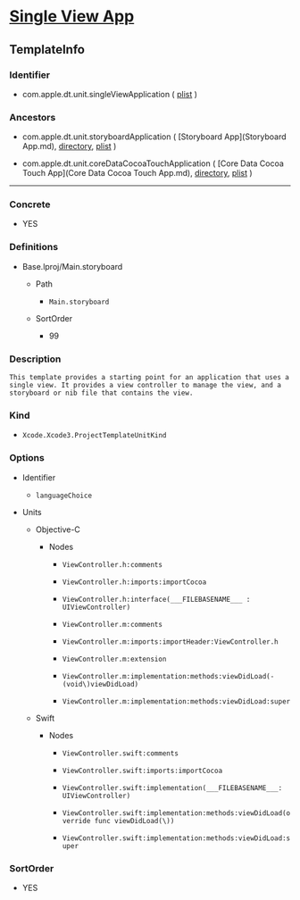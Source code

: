 # [Single View App](/Applications/Xcode.app/Contents/Developer/Platforms/iPhoneOS.platform/Developer/Library/Xcode/Templates/Project%20Templates/iOS/Application/Single%20View%20App.xctemplate)

## TemplateInfo

### Identifier

- com.apple.dt.unit.singleViewApplication ( [plist](/Applications/Xcode.app/Contents/Developer/Platforms/iPhoneOS.platform/Developer/Library/Xcode/Templates/Project%20Templates/iOS/Application/Single%20View%20App.xctemplate/TemplateInfo.plist) )

### Ancestors

- com.apple.dt.unit.storyboardApplication ( [Storyboard App](Storyboard App.md), [directory](/Applications/Xcode.app/Contents/Developer/Platforms/iPhoneOS.platform/Developer/Library/Xcode/Templates/Project%20Templates/iOS/Application/Storyboard%20App.xctemplate), [plist](/Applications/Xcode.app/Contents/Developer/Platforms/iPhoneOS.platform/Developer/Library/Xcode/Templates/Project%20Templates/iOS/Application/Storyboard%20App.xctemplate/TemplateInfo.plist) )

- com.apple.dt.unit.coreDataCocoaTouchApplication ( [Core Data Cocoa Touch App](Core Data Cocoa Touch App.md), [directory](/Applications/Xcode.app/Contents/Developer/Platforms/iPhoneOS.platform/Developer/Library/Xcode/Templates/Project%20Templates/iOS/Application/Core%20Data%20Cocoa%20Touch%20App.xctemplate), [plist](/Applications/Xcode.app/Contents/Developer/Platforms/iPhoneOS.platform/Developer/Library/Xcode/Templates/Project%20Templates/iOS/Application/Core%20Data%20Cocoa%20Touch%20App.xctemplate/TemplateInfo.plist) )

---

### Concrete

- YES

### Definitions

- Base.lproj/Main.storyboard

	- Path

		- `Main.storyboard`

	- SortOrder

		- 99

### Description

```
This template provides a starting point for an application that uses a single view. It provides a view controller to manage the view, and a storyboard or nib file that contains the view.
```

### Kind

- `Xcode.Xcode3.ProjectTemplateUnitKind`

### Options

- Identifier

	- `languageChoice`

- Units

	- Objective-C

		- Nodes

			- `ViewController.h:comments`

			- `ViewController.h:imports:importCocoa`

			- `ViewController.h:interface(___FILEBASENAME___ : UIViewController)`

			- `ViewController.m:comments`

			- `ViewController.m:imports:importHeader:ViewController.h`

			- `ViewController.m:extension`

			- `ViewController.m:implementation:methods:viewDidLoad(- (void\)viewDidLoad)`

			- `ViewController.m:implementation:methods:viewDidLoad:super`

	- Swift

		- Nodes

			- `ViewController.swift:comments`

			- `ViewController.swift:imports:importCocoa`

			- `ViewController.swift:implementation(___FILEBASENAME___: UIViewController)`

			- `ViewController.swift:implementation:methods:viewDidLoad(override func viewDidLoad(\))`

			- `ViewController.swift:implementation:methods:viewDidLoad:super`

### SortOrder

- YES